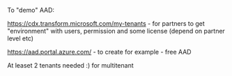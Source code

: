 To "demo" AAD:

https://cdx.transform.microsoft.com/my-tenants - for partners to get "environment" with users, permission and some  license (depend on partner level etc)

https://aad.portal.azure.com/ - to create for example - free AAD

At leaset 2 tenants needed :) for multitenant
